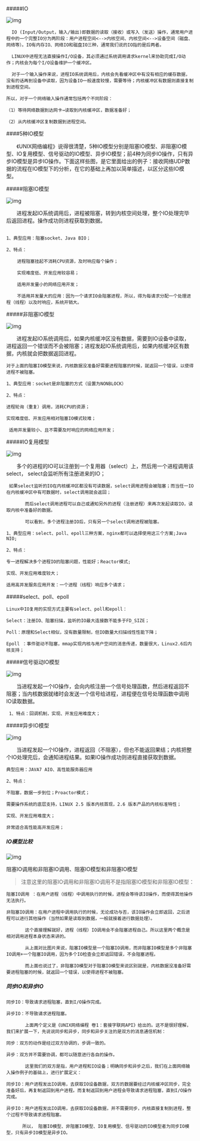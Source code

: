 #####IO

![img](https://img-blog.csdn.net/20161028200138458) 

```
  IO (Input/Output，输入/输出)即数据的读取（接收）或写入（发送）操作，通常用户进程中的一个完整IO分为两阶段：用户进程空间<-->内核空间、内核空间<-->设备空间（磁盘、网络等）。IO有内存IO、网络IO和磁盘IO三种，通常我们说的IO指的是后两者。

  LINUX中进程无法直接操作I/O设备，其必须通过系统调用请求kernel来协助完成I/O动作；内核会为每个I/O设备维护一个缓冲区。

  对于一个输入操作来说，进程IO系统调用后，内核会先看缓冲区中有没有相应的缓存数据，没有的话再到设备中读取，因为设备IO一般速度较慢，需要等待；内核缓冲区有数据则直接复制到进程空间。

所以，对于一个网络输入操作通常包括两个不同阶段：

（1）等待网络数据到达网卡→读取到内核缓冲区，数据准备好；

（2）从内核缓冲区复制数据到进程空间。
```





####5种IO模型

       《UNIX网络编程》说得很清楚，5种IO模型分别是阻塞IO模型、非阻塞IO模型、IO复用模型、信号驱动的IO模型、异步IO模型；前4种为同步IO操作，只有异步IO模型是异步IO操作。下面这样些图，是它里面给出的例子：接收网络UDP数据的流程在IO模型下的分析，在它的基础上再加以简单描述，以区分这些IO模型。



#####阻塞IO模型

![img](https://upload-images.jianshu.io/upload_images/2836699-a13146fd8158712e.png?imageMogr2/auto-orient/strip|imageView2/2/w/708/format/webp)  

       进程发起IO系统调用后，进程被阻塞，转到内核空间处理，整个IO处理完毕后返回进程。操作成功则进程获取到数据。

```

1、典型应用：阻塞socket、Java BIO；

2、特点：

    进程阻塞挂起不消耗CPU资源，及时响应每个操作；

    实现难度低、开发应用较容易；

    适用并发量小的网络应用开发；

    不适用并发量大的应用：因为一个请求IO会阻塞进程，所以，得为每请求分配一个处理进程（线程）以及时响应，系统开销大。

```



#####非阻塞IO模型

![img](https://upload-images.jianshu.io/upload_images/2836699-5a4cc7c4c9f2b94d.png?imageMogr2/auto-orient/strip|imageView2/2/w/788/format/webp)  




       进程发起IO系统调用后，如果内核缓冲区没有数据，需要到IO设备中读取，进程返回一个错误而不会被阻塞；进程发起IO系统调用后，如果内核缓冲区有数据，内核就会把数据返回进程。

```
对于上面的阻塞IO模型来说，内核数据没准备好需要进程阻塞的时候，就返回一个错误，以使得进程不被阻塞。

1、典型应用：socket是非阻塞的方式（设置为NONBLOCK）

2、特点：

进程轮询（重复）调用，消耗CPU的资源；

实现难度低、开发应用相对阻塞IO模式较难；

 适用并发量较小、且不需要及时响应的网络应用开发；

```



#####IO复用模型

![img](https://upload-images.jianshu.io/upload_images/2836699-1f7ed47b78c08e25.png?imageMogr2/auto-orient/strip|imageView2/2/w/811/format/webp) 


       多个的进程的IO可以注册到一个复用器（select）上，然后用一个进程调用该select， select会监听所有注册进来的IO；

```
 如果select监听的IO在内核缓冲区都没有可读数据，select调用进程会被阻塞；而当任一IO在内核缓冲区中有可数据时，select调用就会返回；

       而后select调用进程可以自己或通知另外的进程（注册进程）来再次发起读取IO，读取内核中准备好的数据。

       可以看到，多个进程注册IO后，只有另一个select调用进程被阻塞。

1、典型应用：select、poll、epoll三种方案，nginx都可以选择使用这三个方案;Java NIO;

2、特点：

专一进程解决多个进程IO的阻塞问题，性能好；Reactor模式;

实现、开发应用难度较大；

适用高并发服务应用开发：一个进程（线程）响应多个请求；
```



#####select、poll、epoll

```
Linux中IO复用的实现方式主要有select、poll和epoll：

Select：注册IO、阻塞扫描，监听的IO最大连接数不能多于FD_SIZE；

Poll：原理和Select相似，没有数量限制，但IO数量大扫描线性性能下降；

Epoll ：事件驱动不阻塞，mmap实现内核与用户空间的消息传递，数量很大，Linux2.6后内核支持；

```



#####信号驱动IO模型

![img](https://img-blog.csdn.net/20161028200140021) 


       当进程发起一个IO操作，会向内核注册一个信号处理函数，然后进程返回不阻塞；当内核数据就绪时会发送一个信号给进程，进程便在信号处理函数中调用IO读取数据。

```
 1、特点：回调机制，实现、开发应用难度大；
```



#####异步IO模型

![img](https://upload-images.jianshu.io/upload_images/2836699-0729a57363191150.png?imageMogr2/auto-orient/strip|imageView2/2/w/769/format/webp) 

       当进程发起一个IO操作，进程返回（不阻塞），但也不能返回果结；内核把整个IO处理完后，会通知进程结果。如果IO操作成功则进程直接获取到数据。

```
典型应用：JAVA7 AIO、高性能服务器应用

2、特点：

不阻塞，数据一步到位；Proactor模式；

需要操作系统的底层支持，LINUX 2.5 版本内核首现，2.6 版本产品的内核标准特性；

实现、开发应用难度大；

非常适合高性能高并发应用；

```



##### IO模型比较

![img](https://upload-images.jianshu.io/upload_images/2836699-42af7c7049d2b23c.png?imageMogr2/auto-orient/strip|imageView2/2/w/905/format/webp) 

阻塞IO调用和非阻塞IO调用、阻塞IO模型和非阻塞IO模型

>  注意这里的阻塞IO调用和非阻塞IO调用不是指阻塞IO模型和非阻塞IO模型：

```
阻塞IO调用 ：在用户进程（线程）中调用执行的时候，进程会等待该IO操作，而使得其他操作无法执行。

非阻塞IO调用：在用户进程中调用执行的时候，无论成功与否，该IO操作会立即返回，之后进程可以进行其他操作（当然如果是读取到数据，一般就接着进行数据处理）。

       这个直接理解就好，进程（线程）IO调用会不会阻塞进程自己。所以这里两个概念是相对调用进程本身状态来讲的。

       从上面对比图片来说，阻塞IO模型是一个阻塞IO调用，而非阻塞IO模型是多个非阻塞IO调用+一个阻塞IO调用，因为多个IO检查会立即返回错误，不会阻塞进程。

       而上面也说过了，非阻塞IO模型对于阻塞IO模型来说区别就是，内核数据没准备好需要进程阻塞的时候，就返回一个错误，以使得进程不被阻塞。
```



##### 同步IO和异步IO

```
同步IO：导致请求进程阻塞，直到I/O操作完成。

异步IO：不导致请求进程阻塞。

       上面两个定义是《UNIX网络编程 卷1：套接字联网API》给出的。这不是很好理解，我们来扩展一下，先说说同步和异步，同步和异步关注的是双方的消息通信机制：

同步：双方的动作是经过双方协调的，步调一致的。

异步：双方并不需要协调，都可以随意进行各自的操作。

       这里我们的双方是指，用户进程和IO设备；明确同步和异步之后，我们在上面网络输入操作例子的基础上，进行扩展定义：

同步IO：用户进程发出IO调用，去获取IO设备数据，双方的数据要经过内核缓冲区同步，完全准备好后，再复制返回到用户进程。而复制返回到用户进程会导致请求进程阻塞，直到I/O操作完成。

异步IO：用户进程发出IO调用，去获取IO设备数据，并不需要同步，内核直接复制到进程，整个过程不导致请求进程阻塞。

      所以， 阻塞IO模型、非阻塞IO模型、IO复用模型、信号驱动的IO模型者为同步IO模型，只有异步IO模型是异步IO。
```

